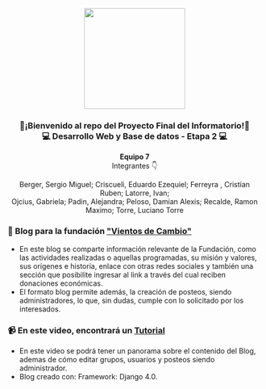 <p align="center" width="300">
   <img align="center" width="200" src="https://github.com/llalexis90ll/Proyecto-7/blob/main/Proj_finalE7/static/informatorio%20(2).jpg" />
   <h3 align="center">👋¡Bienvenido al repo del Proyecto Final del Informatorio!👋 <br>
     💻 Desarrollo Web y Base de datos - Etapa 2 💻</h3>
</p>

<p align="center"><strong>Equipo 7</strong> <br />Integrantes 👇</p>
<p align="center">
Berger, Sergio Miguel; Criscueli, Eduardo Ezequiel; Ferreyra , Cristian Ruben; Latorre, Ivan; <br>
Ojcius, Gabriela; Padin, Alejandra; Peloso, Damian Alexis; Recalde, Ramon Maximo; Torre, Luciano Torre
</p>

### 📝 Blog para la fundación ["Vientos de Cambio"](http://fvientosdecambio.pythonanywhere.com/)
- En este blog se comparte información relevante de la Fundación, como las actividades realizadas o aquellas programadas, su misión y valores, sus orígenes e historia, enlace con otras redes sociales y también una sección que posibilite ingresar al link a través del cual reciben donaciones económicas. 
- El formato blog permite además, la creación de posteos, siendo administradores, lo que, sin dudas, cumple con lo solicitado por los interesados.


### 📹 En este video, encontrará un [Tutorial](https://www.youtube.com/watch?v=tQ7sHToAE6Q&feature=youtu.be)
- En este video se podrá tener un panorama sobre el contenido del Blog, ademas de cómo editar grupos, usuarios y posteos siendo administrador. 
- Blog creado con: Framework: Django 4.0.

